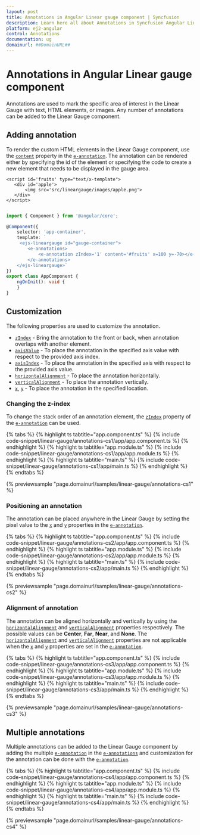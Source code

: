 ```yaml
---
layout: post
title: Annotations in Angular Linear gauge component | Syncfusion
description: Learn here all about Annotations in Syncfusion Angular Linear gauge component of Syncfusion Essential JS 2 and more.
platform: ej2-angular
control: Annotations 
documentation: ug
domainurl: ##DomainURL##
---
```


# Annotations in Angular Linear gauge component

<!-- markdownlint-disable MD013 -->

Annotations are used to mark the specific area of interest in the Linear Gauge with text, HTML elements, or images. Any number of annotations can be added to the Linear Gauge component.

## Adding annotation

To render the custom HTML elements in the Linear Gauge component, use the [`content`](https://ej2.syncfusion.com/angular/documentation/api/linear-gauge/annotation/#content) property in the [`e-annotation`](https://ej2.syncfusion.com/angular/documentation/api/linear-gauge/annotation). The annotation can be rendered either by specifying the id of the element or specifying the code to create a new element that needs to be displayed in the gauge area.

<!-- markdownlint-disable MD036 -->

 ```
<script id='fruits' type="text/x-template">
    <div id='apple'>
        <img src='src/lineargauge/images/apple.png'>
    </div>
</script>

```

```typescript

import { Component } from '@angular/core';

@Component({
    selector: 'app-container',
    template: `
     <ejs-lineargauge id="gauge-container">
        <e-annotations>
            <e-annotation zIndex='1' content='#fruits' x=100 y=-70></e-annotation>
        </e-annotations>
    </ejs-lineargauge>`
})
export class AppComponent {
    ngOnInit(): void {
    }
}

```

## Customization

The following properties are used to customize the annotation.

* [`zIndex`](https://ej2.syncfusion.com/angular/documentation/api/linear-gauge/annotation/#zindex) - Bring the annotation to the front or back, when annotation overlaps with another element.
* [`axisValue`](https://ej2.syncfusion.com/angular/documentation/api/linear-gauge/annotation/#axisvalue) - To place the annotation in the specified axis value with respect to the provided axis index.
* [`axisIndex`](https://ej2.syncfusion.com/angular/documentation/api/linear-gauge/annotation/#axisindex) - To place the annotation in the specified axis with respect to the provided axis value.
* [`horizontalAlignment`](https://ej2.syncfusion.com/angular/documentation/api/linear-gauge/annotation#horizontalalignment-string) - To place the annotation horizontally.
* [`verticalAlignment`](https://ej2.syncfusion.com/angular/documentation/api/linear-gauge/annotation#verticalalignment-string) - To place the annotation vertically.
* [`x`](https://ej2.syncfusion.com/angular/documentation/api/linear-gauge/annotation/#x), [`y`](https://ej2.syncfusion.com/angular/documentation/api/linear-gauge/annotation/#y) - To place the annotation in the specified location.

### Changing the z-index

To change the stack order of an annotation element, the [`zIndex`](https://ej2.syncfusion.com/angular/documentation/api/linear-gauge/annotation/#zindex) property of the [`e-annotation`](https://ej2.syncfusion.com/angular/documentation/api/linear-gauge/annotation) can be used.

{% tabs %}
{% highlight ts tabtitle="app.component.ts" %}
{% include code-snippet/linear-gauge/annotations-cs1/app/app.component.ts %}
{% endhighlight %}
{% highlight ts tabtitle="app.module.ts" %}
{% include code-snippet/linear-gauge/annotations-cs1/app/app.module.ts %}
{% endhighlight %}
{% highlight ts tabtitle="main.ts" %}
{% include code-snippet/linear-gauge/annotations-cs1/app/main.ts %}
{% endhighlight %}
{% endtabs %}
  
{% previewsample "page.domainurl/samples/linear-gauge/annotations-cs1" %}

<!-- markdownlint-disable MD036 -->

### Positioning an annotation

The annotation can be placed anywhere in the Linear Gauge by setting the pixel value to the [`x`](https://ej2.syncfusion.com/angular/documentation/api/linear-gauge/annotation/#x) and [`y`](https://ej2.syncfusion.com/angular/documentation/api/linear-gauge/annotation/#y) properties in the [`e-annotation`](https://ej2.syncfusion.com/angular/documentation/api/linear-gauge/annotation).

{% tabs %}
{% highlight ts tabtitle="app.component.ts" %}
{% include code-snippet/linear-gauge/annotations-cs2/app/app.component.ts %}
{% endhighlight %}
{% highlight ts tabtitle="app.module.ts" %}
{% include code-snippet/linear-gauge/annotations-cs2/app/app.module.ts %}
{% endhighlight %}
{% highlight ts tabtitle="main.ts" %}
{% include code-snippet/linear-gauge/annotations-cs2/app/main.ts %}
{% endhighlight %}
{% endtabs %}
  
{% previewsample "page.domainurl/samples/linear-gauge/annotations-cs2" %}

<!-- markdownlint-disable MD036 -->

### Alignment of annotation

The annotation can be aligned horizontally and vertically by using the [`horizontalAlignment`](https://ej2.syncfusion.com/angular/documentation/api/linear-gauge/annotation/#horizontalalignment) and [`verticalAlignment`](https://ej2.syncfusion.com/angular/documentation/api/linear-gauge/annotation/#verticalalignment) properties respectively. The possible values can be **Center**, **Far**, **Near**, and **None**. The [`horizontalAlignment`](https://ej2.syncfusion.com/angular/documentation/api/linear-gauge/annotation/#horizontalalignment) and [`verticalAlignment`](https://ej2.syncfusion.com/angular/documentation/api/linear-gauge/annotation/#verticalalignment) properties are not applicable when the [`x`](https://ej2.syncfusion.com/angular/documentation/api/linear-gauge/annotation/#x) and [`y`](https://ej2.syncfusion.com/angular/documentation/api/linear-gauge/annotation/#y) properties are set in the [`e-annotation`](https://ej2.syncfusion.com/angular/documentation/api/linear-gauge/annotation).

{% tabs %}
{% highlight ts tabtitle="app.component.ts" %}
{% include code-snippet/linear-gauge/annotations-cs3/app/app.component.ts %}
{% endhighlight %}
{% highlight ts tabtitle="app.module.ts" %}
{% include code-snippet/linear-gauge/annotations-cs3/app/app.module.ts %}
{% endhighlight %}
{% highlight ts tabtitle="main.ts" %}
{% include code-snippet/linear-gauge/annotations-cs3/app/main.ts %}
{% endhighlight %}
{% endtabs %}
  
{% previewsample "page.domainurl/samples/linear-gauge/annotations-cs3" %}

## Multiple annotations

Multiple annotations can be added to the Linear Gauge component by adding the multiple [`e-annotation`](https://ej2.syncfusion.com/angular/documentation/api/linear-gauge/annotation) in the [`e-annotations`](https://ej2.syncfusion.com/angular/documentation/api/linear-gauge/#annotations) and customization for the annotation can be done with the [`e-annotation`](https://ej2.syncfusion.com/angular/documentation/api/linear-gauge/annotation).

{% tabs %}
{% highlight ts tabtitle="app.component.ts" %}
{% include code-snippet/linear-gauge/annotations-cs4/app/app.component.ts %}
{% endhighlight %}
{% highlight ts tabtitle="app.module.ts" %}
{% include code-snippet/linear-gauge/annotations-cs4/app/app.module.ts %}
{% endhighlight %}
{% highlight ts tabtitle="main.ts" %}
{% include code-snippet/linear-gauge/annotations-cs4/app/main.ts %}
{% endhighlight %}
{% endtabs %}
  
{% previewsample "page.domainurl/samples/linear-gauge/annotations-cs4" %}
